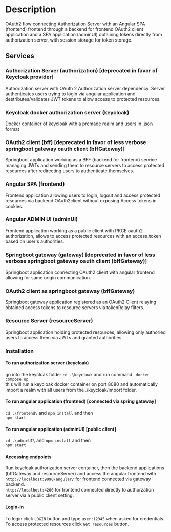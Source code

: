 # Description
OAuth2 flow connecting Authorization Server with an Angular SPA (frontend) frontend through a backend for frontend OAuth2 client application and a SPA application (adminUI) obtaining tokens directly from authorization server, with session storage for token storage.

## Services
### Authorization Server (authorization) [deprecated in favor of Keycloak provider]
Authorization server with OAuth 2 Authorization server dependency. Server authenticates users trying to login via angular application and destributes/validates JWT tokens to allow access to protected resources.
### Keycloak docker authorization server (keycloak)
Docker container of keycloak with a premade realm and users in .json format
### OAuth2 client (bff) [deprecated in favor of less verbose springboot gateway oauth client (bffGateway)]
Springboot application working as a BFF (backend for frontend) service managing JWTs and sending them to resource servers to access protected resources after redirecting users to authenticate themselves. 
### Angular SPA (frontend)
Frontend application allowing users to login, logout and access protected resources via backend OAuth2client without exposing Access tokens in cookies. 
### Angular ADMIN UI (adminUI)
Frontend application working as a public client with PKCE oauth2 authorization, allows to access protected resources with an access_token based on user's authorities.
### Springboot gateway (gateway) [deprecated in favor of less verbose springboot gateway oauth client (bffGateway)]
Springboot application connecting OAuth2 client with angular frontend allowing for same origin communication.
### OAuth2 client as springboot gateway (bffGateway)
Springboot gateway application registered as an OAuth2 Client relaying obtained access tokens to resource servers via tokenRelay filters. 
### Resource Server (resourceServer)
Springboot application holding protected resources, allowing only authoried users to access them via JWTs and granted authorities. 
### Installation
#### To run authorization server (keycloak)
go into the keycloak folder ```cd .\keycloak``` and run command ``` docker compose up``` <br>
this will run a keycloak docker container on port 8080 and automatically import a realm with all users from the ./keycloak/import folder.
#### To run angular application (frontned) [connected via spring gateway]
```cd .\frontend\``` and ```npm install``` and then <br> ```npm start```
#### To run angular application (adminUI) [public client]
```cd .\adminUI\``` and ```npm install``` and then <br> ```npm start```
#### Accessing endpoints
Run keycloak authorization server container, then the backend applications (bffGateway and resourceServer) and access the angular frontend with <br>
``` http://localhost:9090/angular/ ``` for frontend connected via gateway backend. <br> 
```http://localhost:4200``` for frontend connected directly to authorzation server via a public client setting.
#### Login-in
To login click ```LOGIN``` button and type ```user:12345``` when asked for credentials. <br> To access protected resources click ```Get resources``` button.

